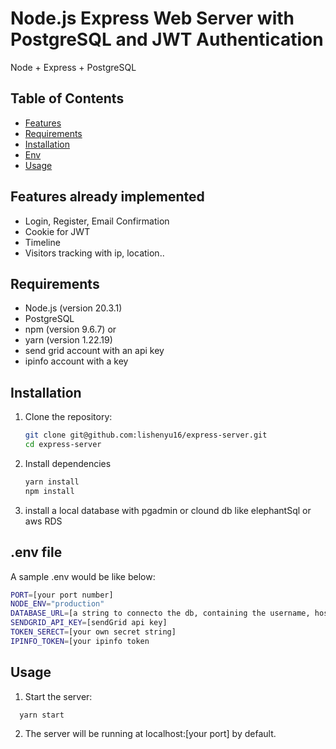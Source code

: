 # Node.js Express Web Server with PostgreSQL and JWT Authentication
Node + Express + PostgreSQL

## Table of Contents
- [Features](#features)
- [Requirements](#requirements)
- [Installation](#installation)
- [Env](#env)
- [Usage](#usage)

<a name="features"></a>
## Features already implemented

- Login, Register, Email Confirmation
- Cookie for JWT 
- Timeline
- Visitors tracking with ip, location..

<a name="requirements"></a>
## Requirements

- Node.js (version 20.3.1)
- PostgreSQL 
- npm (version 9.6.7) or
- yarn (version 1.22.19)
- send grid account with an api key
- ipinfo account with a key

<a name="installation"></a>
## Installation

1. Clone the repository:

   ```sh
   git clone git@github.com:lishenyu16/express-server.git
   cd express-server
   ```

2. Install dependencies
   ```sh
   yarn install
   npm install
   ```
 3. install a local database with pgadmin or clound db like elephantSql or aws RDS

<a name="env"></a>
## .env file
A sample .env would be like below:
  ```sh
  PORT=[your port number]
  NODE_ENV="production"
  DATABASE_URL=[a string to connecto the db, containing the username, host and port...
  SENDGRID_API_KEY=[sendGrid api key]
  TOKEN_SERECT=[your own secret string]
  IPINFO_TOKEN=[your ipinfo token
  ```
<a name="usage"></a>
## Usage
1. Start the server:
  ```sh
    yarn start
  ```
2. The server will be running at localhost:[your port] by default.



